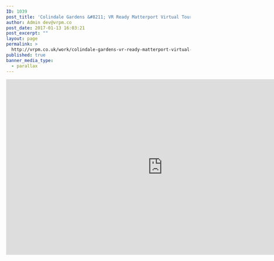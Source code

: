 ```yaml
---
ID: 1039
post_title: 'Colindale Gardens &#8211; VR Ready Matterport Virtual Tour'
author: Admin dev@vrpm.co
post_date: 2017-01-13 16:03:21
post_excerpt: ""
layout: page
permalink: >
  http://vrpm.co.uk/work/colindale-gardens-vr-ready-matterport-virtual-tour/
published: true
banner_media_type:
  - parallax
---
```

<iframe src="https://my.matterport.com/show/?m=GRyRkVPMPbA&amp;brand=0" width="853" height="480" frameborder="0" allowfullscreen="allowfullscreen"></iframe>
